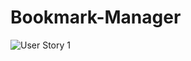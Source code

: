 # Bookmark-Manager
![User Story 1](/Users/jordanbrooks/Documents/makers/week-challenge/bookmark-manager/assets/user_story1.png)
